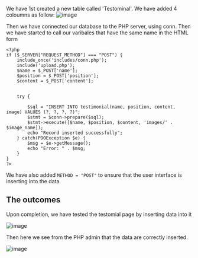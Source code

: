 
We have 1st created a new table called 'Testominal'.   We have added 4 coloumns as follow:
![image](https://github.com/astral-fate/UN-Women-Back-End-Scholarship/assets/63984422/18fc8209-5d6d-4e15-8cb9-76518f489a5f)

Then we have connected our database to the PHP server, using conn. Then we have started to call our varibales that have the same name in the HTML form

```
<?php
if ($_SERVER["REQUEST_METHOD"] === "POST") {
    include_once('includes/conn.php');
	include('upload.php');
    $name = $_POST['name'];
    $position = $_POST['position'];  
    $content = $_POST['content'];  

    
    try {
		
        $sql = "INSERT INTO testimonial(name, position, content, image) VALUES (?, ?, ?, ?)";
        $stmt = $conn->prepare($sql);
        $stmt->execute([$name, $position, $content, 'images/' . $image_name]);
        echo "Record inserted successfully";
    } catch(PDOException $e) {
        $msg = $e->getMessage();
        echo "Error: " . $msg;
    }
}
?>
```

We have also added ```METHOD = "POST"``` to ensure that the user interface is inserting into the data. 


## The outcomes

Upon completion, we have tested the testomial page by inserting data into it


![image](https://github.com/astral-fate/UN-Women-Back-End-Scholarship/assets/63984422/3b0c62ac-07da-40d0-aadd-4d95531f1e57)

Then here we see from the PHP admin that the data are correctly inserted. 

![image](https://github.com/astral-fate/UN-Women-Back-End-Scholarship/assets/63984422/76c49ddc-a4e9-420e-9c2e-4d9a1c8e698c)
